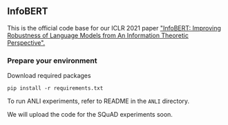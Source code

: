 ## InfoBERT

This is the official code base for our ICLR 2021 paper ["InfoBERT: Improving Robustness of Language Models from An Information Theoretic Perspective".](https://openreview.net/forum?id=hpH98mK5Puk)

### Prepare your environment 

Download required packages
```
pip install -r requirements.txt
```

To run ANLI experiments, refer to README in the `ANLI` directory.

We will upload the code for the SQuAD experiments soon. 
